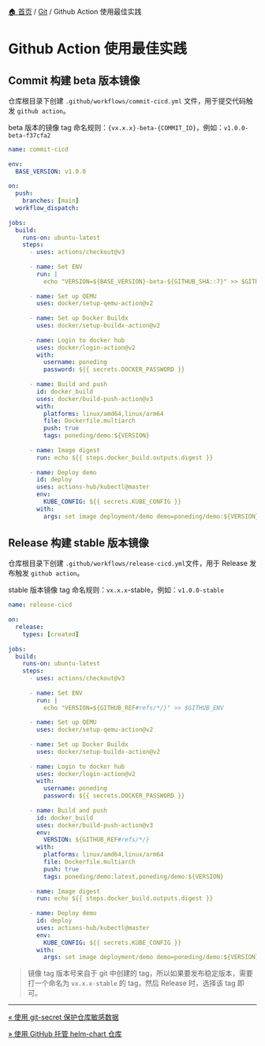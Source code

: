[🏠 首页](../_index.md) / [Git](_index.md) / Github Action 使用最佳实践

# Github Action 使用最佳实践

## Commit 构建 beta 版本镜像

仓库根目录下创建 `.github/workflows/commit-cicd.yml` 文件，用于提交代码触发 `github action`。

beta 版本的镜像 tag 命名规则：`{vx.x.x}-beta-{COMMIT_ID}`，例如：`v1.0.0-beta-f37cfa2`

```yaml
name: commit-cicd
​
env:
  BASE_VERSION: v1.0.0
​
on:
  push:
    branches: [main]
  workflow_dispatch:
​
jobs:
  build:
    runs-on: ubuntu-latest
    steps:
      - uses: actions/checkout@v3
​
      - name: Set ENV
        run: |
          echo "VERSION=${BASE_VERSION}-beta-${GITHUB_SHA::7}" >> $GITHUB_ENV
​
      - name: Set up QEMU
        uses: docker/setup-qemu-action@v2
      
      - name: Set up Docker Buildx
        uses: docker/setup-buildx-action@v2
​
      - name: Login to docker hub
        uses: docker/login-action@v2
        with:
          username: poneding
          password: ${{ secrets.DOCKER_PASSWORD }}
​
      - name: Build and push
        id: docker_build
        uses: docker/build-push-action@v3
        with:
          platforms: linux/amd64,linux/arm64
          file: Dockerfile.multiarch
          push: true
          tags: poneding/demo:${VERSION}
      
      - name: Image digest
        run: echo ${{ steps.docker_build.outputs.digest }}
​
      - name: Deploy demo
        id: deploy
        uses: actions-hub/kubectl@master
        env:
          KUBE_CONFIG: ${{ secrets.KUBE_CONFIG }}
        with:    
          args: set image deployment/demo demo=poneding/demo:${VERSION}
```

## Release 构建 stable 版本镜像

仓库根目录下创建 `.github/workflows/release-cicd.yml`文件，用于 Release 发布触发 `github action`。

stable 版本镜像 tag 命名规则：`vx.x.x`-stable，例如：`v1.0.0-stable`

```yaml
name: release-cicd
​
on:
  release:
    types: [created]
​
jobs:
  build:
    runs-on: ubuntu-latest
    steps:
      - uses: actions/checkout@v3
​
      - name: Set ENV
        run: |
          echo "VERSION=${GITHUB_REF#refs/*/}" >> $GITHUB_ENV
​
      - name: Set up QEMU
        uses: docker/setup-qemu-action@v2
      
      - name: Set up Docker Buildx
        uses: docker/setup-buildx-action@v2
 
      - name: Login to docker hub
        uses: docker/login-action@v2
        with:
          username: poneding
          password: ${{ secrets.DOCKER_PASSWORD }}
​
      - name: Build and push
        id: docker_build
        uses: docker/build-push-action@v3
        env:
          VERSION: ${GITHUB_REF#refs/*/}
        with:
          platforms: linux/amd64,linux/arm64
          file: Dockerfile.multiarch
          push: true
          tags: poneding/demo:latest,poneding/demo:${VERSION}
      
      - name: Image digest
        run: echo ${{ steps.docker_build.outputs.digest }}
​
      - name: Deploy demo
        id: deploy
        uses: actions-hub/kubectl@master
        env:
          KUBE_CONFIG: ${{ secrets.KUBE_CONFIG }}
        with:     
          args: set image deployment/demo demo=poneding/demo:${VERSION}
```

> 镜像 tag 版本号来自于 git 中创建的 tag，所以如果要发布稳定版本，需要打一个命名为 `vx.x.x-stable` 的 tag，然后 Release 时，选择该 tag 即可。

---
[« 使用 git-secret 保护仓库敏感数据](git-secret.md)

[» 使用 GitHub 托管 helm-chart 仓库](github-host-helm-chart.md)

